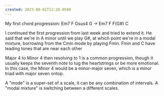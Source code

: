 ```yaml
---
created: 2023-08-01T11:28-0500
---
```


My first chord progression: Em7 F Gsus4 G -> Em7 F F(G#) C

I continued the first progression from last week and tried to extend it. He said that we're in A minor until we play G#, at which point we're in a modal mixture, borrowing from the Cmin mode by playing Fmin. Fmin and C have leading tones that are near each other

Major 4 to Minor 4 then resolving to 1 is a common progression, though it usually keeps the seventh note to tug the heartstrings or be more emotional. In this case, the Minor 4 would be a minor-major seven, which is a minor triad with major seven ontop.

A "mode" is a super-set of a scale, it can be any combination of intervals. A "modal mixture" is switching between a different scales.
